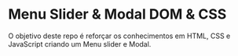 ﻿# Menu Slider & Modal  DOM & CSS
 
 O objetivo deste repo é reforçar os conhecimentos em HTML, CSS e JavaScript criando um Menu slider e Modal.
